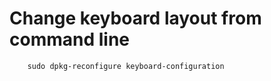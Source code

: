 # Change keyboard layout from command line

```
    sudo dpkg-reconfigure keyboard-configuration
```
